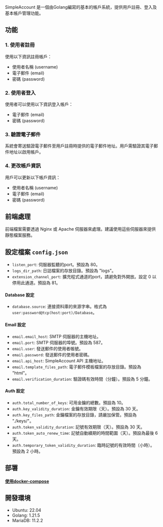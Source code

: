 SimpleAccount 是一個由Golang編寫的基本的帳戶系統，提供用戶註冊、登入及基本帳戶管理功能。
## 功能
### 1. 使用者註冊

使用以下資訊註冊帳戶：
- 使用者名稱 (username)
- 電子郵件 (email)
- 密碼 (password)

### 2. 使用者登入

使用者可以使用以下資訊登入帳戶：
- 電子郵件 (email)
- 密碼 (password)

### 3. 驗證電子郵件

系統會寄送驗證電子郵件至用戶註冊時提供的電子郵件地址。用戶需驗證其電子郵件地址以啟用帳戶。
### 4. 更改帳戶資訊

用戶可以更新以下帳戶資訊：
- 使用者名稱 (username)
- 電子郵件 (email)
- 密碼 (password)

## 前端處理
前端檔案需要透過 Nginx 或 Apache 伺服器來處理。建議使用這些伺服器來提供靜態檔案服務。

## 設定檔案 `config.json` 
- `listen_port`: 伺服器監聽的port。預設為 80。
- `logs_dir_path`: 日誌檔案的存放目錄。預設為 "logs"。
- `extension_channel_port`: 擴充程式通道的port，請避免對外開放。設定 0 以停用此通道。預設為 81。

#### Database 設定

- `database.source`: 連接資料庫的來源字串。格式為 `user:password@tcp(host:port)/Database`。

#### Email 設定

- `email.email_host`: SMTP 伺服器的主機地址。
- `email.port`: SMTP 伺服器的埠號。預設為 587。
- `email.user`: 發送郵件的使用者帳號。
- `email.password`: 發送郵件的使用者密碼。
- `email.api_host`: SimpleAccount API 主機地址。
- `email.template_files_path`: 電子郵件模板檔案的存放目錄。預設為 "html"。
- `email.verification_duration`: 驗證碼有效時間（分鐘）。預設為 5 分鐘。

#### Auth 設定

- `auth.total_number_of_keys`: 可用金鑰的總數。預設為 10。
- `auth.key_validity_duration`: 金鑰有效期限（天）。預設為 30 天。
- `auth.key_files_path`: 金鑰檔案的存放目錄，請嚴加保管。預設為 "./keys/"。
- `auth.token_validity_duration`: 記號有效期限（天）。預設為 30 天。
- `auth.token_auto_renew_time`: 記號自動續期的時間範圍（天）。預設為最後 6 天。
- `auth.temporary_token_validity_duration`: 臨時記號的有效時間（小時）。預設為 2 小時。
## 部署
#### [使用docker-compose ](https://github.com/lucap9056/SimpleAccount/blob/main/build/deploy.md) 
## 開發環境
- Ubuntu: 22.04
- Golang: 1.21.5
- MariaDB: 11.2.2

